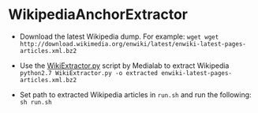 # WikipediaAnchorExtractor

* Download the latest Wikipedia dump. For example:
   `wget wget http://download.wikimedia.org/enwiki/latest/enwiki-latest-pages-articles.xml.bz2`

* Use the [WikiExtractor.py](http://medialab.di.unipi.it/wiki/Wikipedia_Extractor) script by Medialab to extract Wikipedia ` python2.7 WikiExtractor.py -o extracted enwiki-latest-pages-articles.xml.bz2`

* Set path to extracted Wikipedia articles in `run.sh` and run the following:
`sh run.sh`